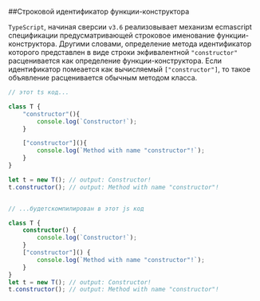 ##Строковой идентификатор функции-конструктора

`TypeScript`, начиная сверсии `v3.6` реализовывает механизм ecmascript спецификации предусматривающей строковое именование функции-конструктора. Другими словами, определение метода идентификатор которого представлен в виде строки экфивалентной `"constructor"` расценивается как определение функции-конструктора. Если идентификатор помеается как вычисляемый `["constructor"]`, то такое объявление расценивается обычным методом класса. 


~~~~~typescript
// этот ts код...

class T {
    "constructor"(){
        console.log(`Constructor!`);
    }

    ["constructor"](){
        console.log(`Method with name "constructor"!`);
    }
}

let t = new T(); // output: Constructor!
t.constructor(); // output: Method with name "constructor"!


// ...будетскомпилирован в этот js код

class T {
    constructor() {
        console.log(`Constructor!`);
    }
    ["constructor"]() {
        console.log(`Method with name "constructor"!`);
    }
}
let t = new T(); // output: Constructor!
t.constructor(); // output: Method with name "constructor"!
~~~~~